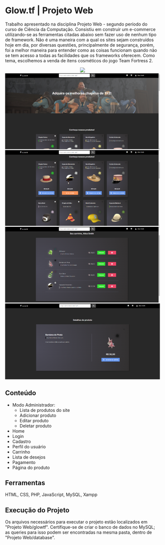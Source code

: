 # Glow.tf | Projeto Web
Trabalho apresentado na disciplina Projeto Web - segundo período do curso de Ciência da Computação. Consistiu em construir um e-commerce utilizando-se as ferramentas citadas abaixo sem fazer uso de nenhum tipo de framework.
Não é uma maneira com a qual os sites sejam construídos hoje em dia, por diversas questões, principalmente de segurança, porém, foi a melhor maneira para entender como as coisas funcionam quando não se tem acesso a todas as facilidades que os frameworks oferecem. Como tema, escolhemos a venda de ítens cosméticos do jogo Team Fortress 2.

<p align="center">
<img width="600" src="src/assets/to_readme/animation_0.gif">
<img width="600" src="src/assets/to_readme/home.png">
<img width="600" src="src/assets/to_readme/home2.png">
<img width="600" src="src/assets/to_readme/carrinho.png">
<img width="600" src="src/assets/to_readme/produto.png">

</p>

## Conteúdo
- Modo Administrador:
  - Lista de produtos do site
  - Adicionar produto
  - Editar produto
  - Deletar produto
- Home
- Login
- Cadastro
- Perfil do usuário
- Carrinho
- Lista de desejos
- Pagamento
- Página do produto

## Ferramentas
HTML, CSS, PHP, JavaScript, MySQL, Xampp

## Execução do Projeto
Os arquivos necessários para executar o projeto estão localizados em "Projeto Web/glowtf". Certifique-se de criar o banco de dados no MySQL; as queries para isso podem ser encontradas na mesma pasta, dentro de "Projeto Web/database".
